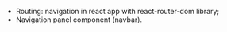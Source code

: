 - Routing: navigation in react app with react-router-dom library;
- Navigation panel component (navbar).